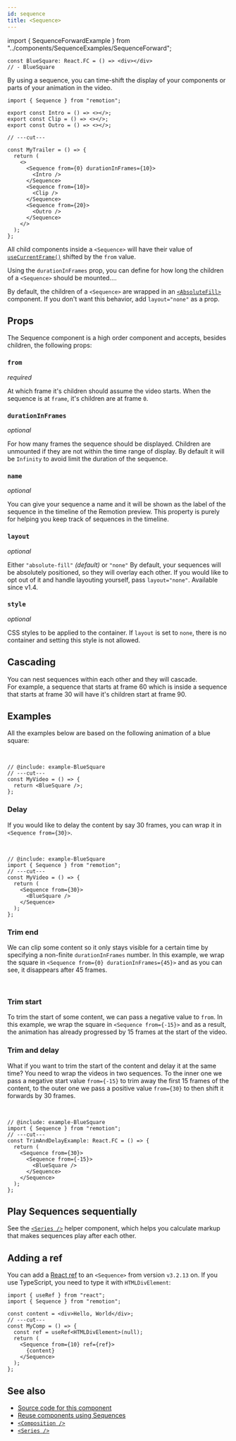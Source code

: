 ```yaml
---
id: sequence
title: <Sequence>
---
```


import { SequenceForwardExample } from "../components/SequenceExamples/SequenceForward";

```twoslash include example
const BlueSquare: React.FC = () => <div></div>
// - BlueSquare
```

By using a sequence, you can time-shift the display of your components or parts of your animation in the video.

```tsx twoslash
import { Sequence } from "remotion";

export const Intro = () => <></>;
export const Clip = () => <></>;
export const Outro = () => <></>;

// ---cut---

const MyTrailer = () => {
  return (
    <>
      <Sequence from={0} durationInFrames={10}>
        <Intro />
      </Sequence>
      <Sequence from={10}>
        <Clip />
      </Sequence>
      <Sequence from={20}>
        <Outro />
      </Sequence>
    </>
  );
};
```

All child components inside a `<Sequence>` will have their value of [`useCurrentFrame()`](/docs/use-current-frame) shifted by the `from` value.

Using the `durationInFrames` prop, you can define for how long the children of a `<Sequence>` should be mounted....

By default, the children of a `<Sequence>` are wrapped in an [`<AbsoluteFill>`](/docs/absolute-fill) component. If you don't want this behavior, add `layout="none"` as a prop.

## Props

The Sequence component is a high order component and accepts, besides children, the following props:

### `from`

_required_

At which frame it's children should assume the video starts. When the sequence is at `frame`, it's children are at frame `0`.

### `durationInFrames`

_optional_

For how many frames the sequence should be displayed. Children are unmounted if they are not within the time range of display. By default it will be `Infinity` to avoid limit the duration of the sequence.

### `name`

_optional_

You can give your sequence a name and it will be shown as the label of the sequence in the timeline of the Remotion preview. This property is purely for helping you keep track of sequences in the timeline.

### `layout`

_optional_

Either `"absolute-fill"` _(default)_ or `"none"` By default, your sequences will be absolutely positioned, so they will overlay each other. If you would like to opt out of it and handle layouting yourself, pass `layout="none"`. Available since v1.4.

### `style`

_optional_

CSS styles to be applied to the container. If `layout` is set to `none`, there is no container and setting this style is not allowed.

## Cascading

You can nest sequences within each other and they will cascade.  
For example, a sequence that starts at frame 60 which is inside a sequence that starts at frame 30 will have it's children start at frame 90.

## Examples

All the examples below are based on the following animation of a blue square:

<SequenceForwardExample type="base" />

<br />

```tsx twoslash
// @include: example-BlueSquare
// ---cut---
const MyVideo = () => {
  return <BlueSquare />;
};
```

### Delay

If you would like to delay the content by say 30 frames, you can wrap it in <br/> `<Sequence from={30}>`.

<SequenceForwardExample type="delay" />
<br />

```tsx twoslash
// @include: example-BlueSquare
import { Sequence } from "remotion";
// ---cut---
const MyVideo = () => {
  return (
    <Sequence from={30}>
      <BlueSquare />
    </Sequence>
  );
};
```

### Trim end

We can clip some content so it only stays visible for a certain time by specifying a non-finite `durationInFrames` number.
In this example, we wrap the square in `<Sequence from={0} durationInFrames={45}>` and as you can see, it disappears after 45 frames.

<SequenceForwardExample type="clip" />
<br />

### Trim start

To trim the start of some content, we can pass a negative value to `from`.
In this example, we wrap the square in `<Sequence from={-15}>` and as a result, the animation has already progressed by 15 frames at the start of the video.

<SequenceForwardExample type="trim-start" />

### Trim and delay

What if you want to trim the start of the content and delay it at the same time?
You need to wrap the videos in two sequences. To the inner one we pass a negative start value `from={-15}` to trim away the first 15 frames of the content, to the outer one we pass a positive value `from={30}` to then shift it forwards by 30 frames.

<SequenceForwardExample type="trim-and-delay" />
<br />

```tsx twoslash
// @include: example-BlueSquare
import { Sequence } from "remotion";
// ---cut---
const TrimAndDelayExample: React.FC = () => {
  return (
    <Sequence from={30}>
      <Sequence from={-15}>
        <BlueSquare />
      </Sequence>
    </Sequence>
  );
};
```

## Play Sequences sequentially

See the [`<Series />`](/docs/series) helper component, which helps you calculate markup that makes sequences play after each other.

## Adding a ref

You can add a [React ref](https://reactjs.org/docs/refs-and-the-dom.html) to an `<Sequence>` from version `v3.2.13` on. If you use TypeScript, you need to type it with `HTMLDivElement`:

```tsx twoslash
import { useRef } from "react";
import { Sequence } from "remotion";

const content = <div>Hello, World</div>;
// ---cut---
const MyComp = () => {
  const ref = useRef<HTMLDivElement>(null);
  return (
    <Sequence from={10} ref={ref}>
      {content}
    </Sequence>
  );
};
```

## See also

- [Source code for this component](https://github.com/remotion-dev/remotion/blob/main/packages/core/src/Sequence.tsx)
- [Reuse components using Sequences](/docs/reusability)
- [`<Composition />`](/docs/composition)
- [`<Series />`](/docs/series)
